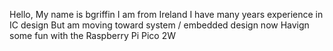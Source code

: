 Hello, My name is bgriffin
I am from Ireland
I have many years experience in IC design
But am moving toward system / embedded design now
Havign some fun with the Raspberry Pi Pico 2W

